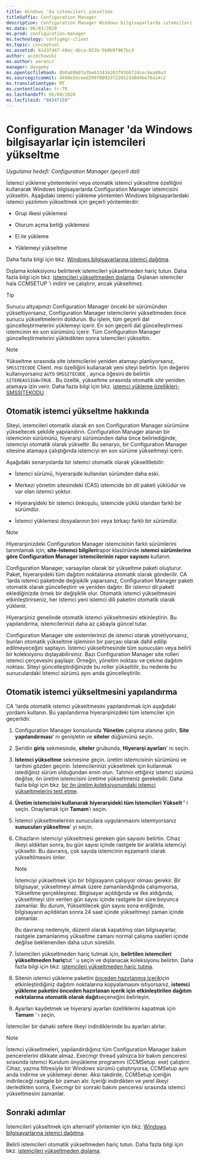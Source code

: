 ```yaml
---
title: Windows 'da istemcileri yükseltme
titleSuffix: Configuration Manager
description: Configuration Manager Windows bilgisayarlarda istemcileri yükseltin.
ms.date: 06/03/2020
ms.prod: configuration-manager
ms.technology: configmgr-client
ms.topic: conceptual
ms.assetid: 6143fd47-48ec-4bca-b53b-5b9b9f067bc3
author: aczechowski
ms.author: aaroncz
manager: dougeby
ms.openlocfilehash: 8b0a69b07a3be633434203f93b0724cec4ea88a3
ms.sourcegitcommit: d498e5eceed299f009337228523d0d4be76a14c2
ms.translationtype: MT
ms.contentlocale: tr-TR
ms.lasthandoff: 06/04/2020
ms.locfileid: "84347159"
---
```

# <a name="how-to-upgrade-clients-for-windows-computers-in-configuration-manager"></a>Configuration Manager 'da Windows bilgisayarlar için istemcileri yükseltme

*Uygulama hedefi: Configuration Manager (geçerli dal)*

İstemci yükleme yöntemlerini veya otomatik istemci yükseltme özelliğini kullanarak Windows bilgisayarlarda Configuration Manager istemcisini yükseltin. Aşağıdaki istemci yükleme yöntemleri Windows bilgisayarlardaki istemci yazılımını yükseltmek için geçerli yöntemlerdir:  

- Grup ilkesi yüklemesi  

- Oturum açma betiği yüklemesi  

- El ile yükleme  

- Yüklemeyi yükseltme  

Daha fazla bilgi için bkz. [Windows bilgisayarlarına istemci dağıtma](../../deploy/deploy-clients-to-windows-computers.md).

Dışlama koleksiyonu belirterek istemcileri yükseltmeden hariç tutun. Daha fazla bilgi için bkz. [istemcileri yükseltmeden dışlama](exclude-clients-windows.md). Dışlanan istemciler hala CCMSETUP 'ı indirir ve çalıştırır, ancak yükseltmez.

> [!TIP]  
> Sunucu altyapınızı Configuration Manager önceki bir sürümünden yükseltiyorsanız, Configuration Manager istemcilerini yükseltmeden önce sunucu yükseltmelerini doldurun. Bu işlem, tüm geçerli dal güncelleştirmelerini yüklemeyi içerir. En son geçerli dal güncelleştirmesi istemcinin en son sürümünü içerir. Tüm Configuration Manager güncelleştirmelerini yükledikten sonra istemcileri yükseltin.

> [!NOTE]
> Yükseltme sırasında site istemcilerini yeniden atamayı planlıyorsanız, `SMSSITECODE` Client. msi özelliğini kullanarak yeni siteyi belirtin. İçin değerini kullanıyorsanız `AUTO` `SMSSITECODE` , ayrıca öğesini de belirtin `SITEREASSIGN=TRUE` . Bu özellik, yükseltme sırasında otomatik site yeniden atamaya izin verir. Daha fazla bilgi için bkz. [istemci yükleme özellikleri-SMSSITEKODU](../../deploy/about-client-installation-properties.md#smssitecode).

## <a name="about-automatic-client-upgrade"></a><a name="bkmk_autoupdate"></a>Otomatik istemci yükseltme hakkında

Siteyi, istemcileri otomatik olarak en son Configuration Manager sürümüne yükseltecek şekilde yapılandırın. Configuration Manager atanan bir istemcinin sürümünü, hiyerarşi sürümünden daha önce belirlediğinde, istemciyi otomatik olarak yükseltir. Bu senaryo, bir Configuration Manager sitesine atamaya çalıştığında istemciyi en son sürüme yükseltmeyi içerir.  

Aşağıdaki senaryolarda bir istemci otomatik olarak yükseltilebilir:  

- İstemci sürümü, hiyerarşide kullanılan sürümden daha eski.  

- Merkezi yönetim sitesindeki (CAS) istemcide bir dil paketi yüklüdür ve var olan istemci yoktur.  

- Hiyerarşideki bir istemci önkoşulu, istemcide yüklü olandan farklı bir sürümdür.  

- İstemci yüklemesi dosyalarının biri veya birkaçı farklı bir sürümdür.  

> [!NOTE]  
> Hiyerarşinizdeki Configuration Manager istemcisinin farklı sürümlerini tanımlamak için, **site-Istemci bilgileri**rapor klasöründe **istemci sürümlerine göre Configuration Manager istemcilerinin rapor sayısını** kullanın.  

Configuration Manager, varsayılan olarak bir yükseltme paketi oluşturur. Paket, hiyerarşideki tüm dağıtım noktalarına otomatik olarak gönderilir. CA 'larda istemci paketinde değişiklik yaparsanız, Configuration Manager paketi otomatik olarak güncelleştirir ve yeniden dağıtır. Bir istemci dil paketi eklediğinizde örnek bir değişiklik olur. Otomatik istemci yükseltmesini etkinleştirirseniz, her istemci yeni istemci dili paketini otomatik olarak yüklenir.

Hiyerarşiniz genelinde otomatik istemci yükseltmesini etkinleştirin. Bu yapılandırma, istemcilerinizi daha az çabayla güncel tutar.  

Configuration Manager site sistemlerinizi de istemci olarak yönetiyorsanız, bunları otomatik yükseltme işleminin bir parçası olarak dahil edilip edilmeyeceğini saptayın. İstemci yükseltmesinde tüm sunucuları veya belirli bir koleksiyonu dışlayabilirsiniz. Bazı Configuration Manager site rolleri istemci çerçevesini paylaşır. Örneğin, yönetim noktası ve çekme dağıtım noktası. Siteyi güncelleştirdiğinizde bu roller yükseltilir, bu nedenle bu sunuculardaki istemci sürümü aynı anda güncelleştirilir.

## <a name="configure-automatic-client-upgrade"></a><a name="bkmk_configure"></a>Otomatik istemci yükseltmesini yapılandırma

CA 'larda otomatik istemci yükseltmesini yapılandırmak için aşağıdaki yordamı kullanın. Bu yapılandırma hiyerarşinizdeki tüm istemciler için geçerlidir.  

1. Configuration Manager konsolunda **Yönetim** çalışma alanına gidin, **Site yapılandırması**' nı genişletin ve **siteler** düğümünü seçin.  

1. Şeridin **giriş** sekmesinde, **siteler** grubunda, **Hiyerarşi ayarları**' nı seçin.  

1. **Istemci yükseltme** sekmesine geçin. üretim istemcisinin sürümünü ve tarihini gözden geçirin. İstemcilerinizi yükseltmek için kullanmak istediğiniz sürüm olduğundan emin olun. Tahmin ettiğiniz istemci sürümü değilse, ön üretim istemcisini üretime yükseltmeniz gerekebilir. Daha fazla bilgi için bkz. [bir ön üretim koleksiyonundaki istemci yükseltmelerini test etme](test-client-upgrades.md).  

1. **Üretim istemcisini kullanarak hiyerarşideki tüm Istemcileri Yükselt '** i seçin. Onaylamak için **Tamam**’ı seçin.  

1. İstemci yükseltmelerinin sunuculara uygulanmasını istemiyorsanız **sunucuları yükseltme**' yi seçin.  

1. Cihazların istemciyi yükseltmesi gereken gün sayısını belirtin. Cihaz ilkeyi aldıktan sonra, bu gün sayısı içinde rastgele bir aralıkta istemciyi yükseltir. Bu davranış, çok sayıda istemcinin eşzamanlı olarak yükseltilmesini önler.

    > [!NOTE]
    > İstemciyi yükseltmek için bir bilgisayarın çalışıyor olması gerekir. Bir bilgisayar, yükseltmeyi almak üzere zamanlandığında çalışmıyorsa, Yükseltme gerçekleşmez. Bilgisayar açıldığında ve ilke aldığında, yükseltmeyi izin verilen gün sayısı içinde rastgele bir süre boyunca zamanlar. Bu durum, Yükseltilecek gün sayısı sona erdiğinde, bilgisayarın açıldıktan sonra 24 saat içinde yükseltmeyi zaman içinde zamanlar.
    >
    > Bu davranış nedeniyle, düzenli olarak kapatılmış olan bilgisayarlar, rastgele zamanlanmış yükseltme zamanı normal çalışma saatleri içinde değilse beklenenden daha uzun sürebilir.

1. İstemcileri yükseltmeden hariç tutmak için, **belirtilen istemcileri yükseltmeden hariç**tut ' u seçin ve dışlanacak koleksiyonu belirtin. Daha fazla bilgi için bkz. [istemcileri yükseltmeden hariç tutma](exclude-clients-windows.md).

1. Sitenin istemci yükleme paketini [önceden hazırlanmış içerik](../../../plan-design/hierarchy/manage-network-bandwidth.md#BKMK_PrestagingContent)için etkinleştirdiğiniz dağıtım noktalarına kopyalamasını istiyorsanız, **istemci yükleme paketini önceden hazırlanan içerik için etkinleştirilen dağıtım noktalarına otomatik olarak dağıt**seçeneğini belirleyin.  

1. Ayarları kaydetmek ve hiyerarşi ayarları özelliklerini kapatmak için **Tamam** ' ı seçin.

İstemciler bir dahaki sefere ilkeyi indirdiklerinde bu ayarları alırlar.

> [!NOTE]
> İstemci yükseltmeleri, yapılandırdığınız tüm Configuration Manager bakım pencerelerini dikkate almaz. Execmgr thread yalnızca bir bakım penceresi sırasında istemci Kurulum önyükleme programını (CCMSetup. exe) çalıştırır. Cihaz, yazma filtresiyle bir Windows sürümü çalıştırıyorsa, CCMSetup aynı anda indirme ve yüklemeyi dener. Aksi takdirde, CCMSetup içeriğin indirileceği rastgele bir zaman alır. İçeriği indirdikten ve yerel ilkeyi derledikten sonra, Execmgr bir sonraki bakım penceresi sırasında istemci yükseltmesini zamanlar.<!-- SCCMDocs#896 -->

## <a name="next-steps"></a>Sonraki adımlar

İstemcileri yükseltmek için alternatif yöntemler için bkz. [Windows bilgisayarlarına istemci dağıtma](../../deploy/deploy-clients-to-windows-computers.md).

Belirli istemcileri otomatik yükseltmeden hariç tutun. Daha fazla bilgi için bkz. [istemcileri yükseltmeden dışlama](exclude-clients-windows.md).
